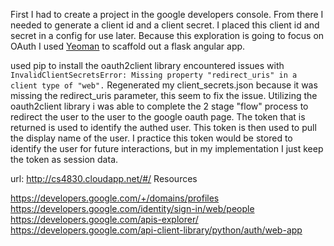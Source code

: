 First I had to create a project in the google developers console.
From there I needed to generate a client id and a client secret.
I placed this client id and secret in a config for use later.
Because this exploration is going to focus on OAuth I used [Yeoman](http://yeoman.io/) to scaffold out a flask angular app.

used pip to install the oauth2client library
encountered issues with `InvalidClientSecretsError: Missing property "redirect_uris" in a client type of "web".`
Regenerated my client_secrets.json because it was missing the redirect_uris parameter, this seem to fix the issue.
Utilizing the oauth2client library i was able to complete the 2 stage "flow" process to redirect the user to the
user to the google oauth page. The token that is returned is used to identify the authed user.
This token is then used to pull the display name of the user.
I practice this token would be stored to identify the user for future interactions, but in my implementation I just keep
the token as session data.

url: http://cs4830.cloudapp.net/#/
Resources

https://developers.google.com/+/domains/profiles
https://developers.google.com/identity/sign-in/web/people
https://developers.google.com/apis-explorer/
https://developers.google.com/api-client-library/python/auth/web-app
